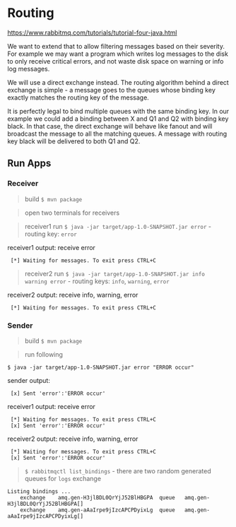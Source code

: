 # Routing

https://www.rabbitmq.com/tutorials/tutorial-four-java.html

We want to extend that to allow filtering messages based on their severity. For example we may want a program which
writes log messages to the disk to only receive critical errors, and not waste disk space on warning or info log messages.

We will use a direct exchange instead. The routing algorithm behind a direct exchange is simple - a message goes to the
queues whose binding key exactly matches the routing key of the message.

It is perfectly legal to bind multiple queues with the same binding key. In our example we could add a binding between
X and Q1 and Q2 with binding key black. In that case, the direct exchange will behave like fanout and will broadcast
the message to all the matching queues. A message with routing key black will be delivered to both Q1 and Q2.

## Run Apps

### Receiver

> build `$ mvn package`

> open two terminals for receivers

> receiver1 run `$ java -jar target/app-1.0-SNAPSHOT.jar error` - routing key: `error`

receiver1 output: receive error
```
 [*] Waiting for messages. To exit press CTRL+C
```

> receiver2 run `$ java -jar target/app-1.0-SNAPSHOT.jar info warning error` - routing keys: `info`, `warning`, `error`

receiver2 output: receive info, warning, error
```
 [*] Waiting for messages. To exit press CTRL+C
```

### Sender

> build `$ mvn package`

> run following

```
$ java -jar target/app-1.0-SNAPSHOT.jar error "ERROR occur"
```

sender output:
```
 [x] Sent 'error':'ERROR occur'
```

receiver1 output: receive error
```
 [*] Waiting for messages. To exit press CTRL+C
 [x] Sent 'error':'ERROR occur'
```

receiver2 output: receive info, warning, error
```
 [*] Waiting for messages. To exit press CTRL+C
 [x] Sent 'error':'ERROR occur'
```

> `$ rabbitmqctl list_bindings` - there are two random generated queues for `logs` exchange
```
Listing bindings ...
	exchange	amq.gen-H3jlBDL0QrYjJ52BlHBGPA	queue	amq.gen-H3jlBDL0QrYjJ52BlHBGPA[]
	exchange	amq.gen-aAaIrpe9jIzcAPCPDyixLg	queue	amq.gen-aAaIrpe9jIzcAPCPDyixLg[]
```
